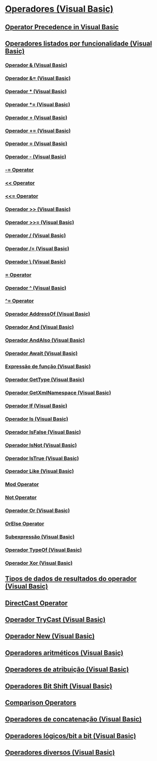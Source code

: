 # [Operadores (Visual Basic)](index.md)
## [Operator Precedence in Visual Basic](TocOutOfQuery)
## [Operadores listados por funcionalidade (Visual Basic)](operators-listed-by-functionality.md)
### [Operador & (Visual Basic)](concatenation-operator.md)
### [Operador &= (Visual Basic)](and-assignment-operator.md)
### [Operador * (Visual Basic)](multiplication-operator.md)
### [Operador *= (Visual Basic)](multiplication-assignment-operator.md)
### [Operador + (Visual Basic)](addition-operator.md)
### [Operador += (Visual Basic)](addition-assignment-operator.md)
### [Operador = (Visual Basic)](assignment-operator.md)
### [Operador - (Visual Basic)](subtraction-operator.md)
### [-= Operator](TocOutOfQuery)
### [<< Operator](TocOutOfQuery)
### [<<= Operator](TocOutOfQuery)
### [Operador >> (Visual Basic)](right-shift-operator.md)
### [Operador >>= (Visual Basic)](right-shift-assignment-operator.md)
### [Operador / (Visual Basic)](floating-point-division-operator.md)
### [Operador /= (Visual Basic)](floating-point-division-assignment-operator.md)
### [Operador \ (Visual Basic)](integer-division-operator.md)
### [\= Operator](TocOutOfQuery)
### [Operador ^ (Visual Basic)](exponentiation-operator.md)
### [^= Operator](TocOutOfQuery)
### [Operador AddressOf (Visual Basic)](addressof-operator.md)
### [Operador And (Visual Basic)](and-operator.md)
### [Operador AndAlso (Visual Basic)](andalso-operator.md)
### [Operador Await (Visual Basic)](await-operator.md)
### [Expressão de função (Visual Basic)](function-expression.md)
### [Operador GetType (Visual Basic)](gettype-operator.md)
### [Operador GetXmlNamespace (Visual Basic)](getxmlnamespace-operator.md)
### [Operador If (Visual Basic)](if-operator.md)
### [Operador Is (Visual Basic)](is-operator.md)
### [Operador IsFalse (Visual Basic)](isfalse-operator.md)
### [Operador IsNot (Visual Basic)](isnot-operator.md)
### [Operador IsTrue (Visual Basic)](istrue-operator.md)
### [Operador Like (Visual Basic)](like-operator.md)
### [Mod Operator](TocOutOfQuery)
### [Not Operator](TocOutOfQuery)
### [Operador Or (Visual Basic)](or-operator.md)
### [OrElse Operator](TocOutOfQuery)
### [Subexpressão (Visual Basic)](sub-expression.md)
### [Operador TypeOf (Visual Basic)](typeof-operator.md)
### [Operador Xor (Visual Basic)](xor-operator.md)
## [Tipos de dados de resultados do operador (Visual Basic)](data-types-of-operator-results.md)
## [DirectCast Operator](TocOutOfQuery)
## [Operador TryCast (Visual Basic)](trycast-operator.md)
## [Operador New (Visual Basic)](new-operator.md)
## [Operadores aritméticos (Visual Basic)](arithmetic-operators.md)
## [Operadores de atribuição (Visual Basic)](assignment-operators.md)
## [Operadores Bit Shift (Visual Basic)](bit-shift-operators.md)
## [Comparison Operators](TocOutOfQuery)
## [Operadores de concatenação (Visual Basic)](concatenation-operators.md)
## [Operadores lógicos/bit a bit (Visual Basic)](logical-bitwise-operators.md)
## [Operadores diversos (Visual Basic)](miscellaneous-operators.md)
